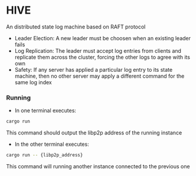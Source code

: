 # HIVE

An distributed state log machine based on RAFT protocol

- Leader Election: A new leader must be choosen when an existing leader fails
- Log Replication: The leader must accept log entries from clients and replicate them across the cluster, forcing the other logs to agree with its own
- Safety: If any server has applied a particular log entry to its state machine, then no other server may apply a different command for the same log index

### Running

- In one terminal executes:

```sh
cargo run
```

This command should output the libp2p address of the running instance

- In the other terminal executes:

```sh
cargo run -- {libp2p_address}
```

This command will running another instance connected to the previous one
